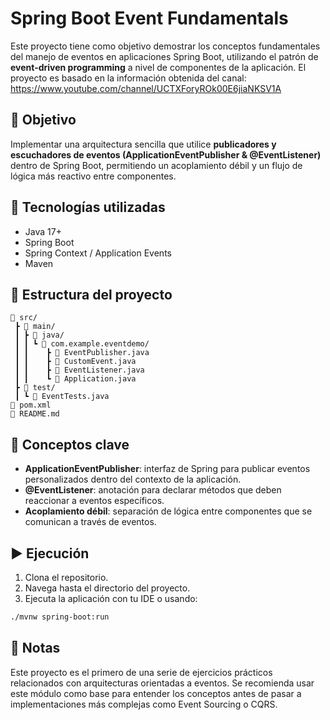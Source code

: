 # Spring Boot Event Fundamentals

Este proyecto tiene como objetivo demostrar los conceptos fundamentales del manejo de eventos en aplicaciones Spring Boot, utilizando el patrón de **event-driven programming** a nivel de componentes de la aplicación.
El proyecto es basado en la información obtenida del canal: https://www.youtube.com/channel/UCTXForyROk00E6jiaNKSV1A

## 🚀 Objetivo

Implementar una arquitectura sencilla que utilice **publicadores y escuchadores de eventos (ApplicationEventPublisher & @EventListener)** dentro de Spring Boot, permitiendo un acoplamiento débil y un flujo de lógica más reactivo entre componentes.

## 🔧 Tecnologías utilizadas

- Java 17+
- Spring Boot
- Spring Context / Application Events
- Maven

## 📂 Estructura del proyecto

```
📁 src/
 ┣ 📁 main/
 ┃ ┣ 📁 java/
 ┃ ┃ ┗ 📁 com.example.eventdemo/
 ┃ ┃    ┣ 📄 EventPublisher.java
 ┃ ┃    ┣ 📄 CustomEvent.java
 ┃ ┃    ┣ 📄 EventListener.java
 ┃ ┃    ┗ 📄 Application.java
 ┣ 📁 test/
 ┃ ┗ 📄 EventTests.java
📄 pom.xml
📄 README.md
```

## 🧠 Conceptos clave

- **ApplicationEventPublisher**: interfaz de Spring para publicar eventos personalizados dentro del contexto de la aplicación.
- **@EventListener**: anotación para declarar métodos que deben reaccionar a eventos específicos.
- **Acoplamiento débil**: separación de lógica entre componentes que se comunican a través de eventos.

## ▶️ Ejecución

1. Clona el repositorio.
2. Navega hasta el directorio del proyecto.
3. Ejecuta la aplicación con tu IDE o usando:

```bash
./mvnw spring-boot:run
```

## 📝 Notas

Este proyecto es el primero de una serie de ejercicios prácticos relacionados con arquitecturas orientadas a eventos. Se recomienda usar este módulo como base para entender los conceptos antes de pasar a implementaciones más complejas como Event Sourcing o CQRS.